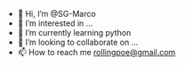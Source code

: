 - 👋 Hi, I’m @SG-Marco
- 👀 I’m interested in ...
- 🌱 I’m currently learning python
- 💞️ I’m looking to collaborate on ...
- 📫 How to reach me rollingpoe@gmail.com

<!---
SG-Marco/SG-Marco is a ✨ special ✨ repository because its `README.md` (this file) appears on your GitHub profile.
You can click the Preview link to take a look at your changes.
--->

